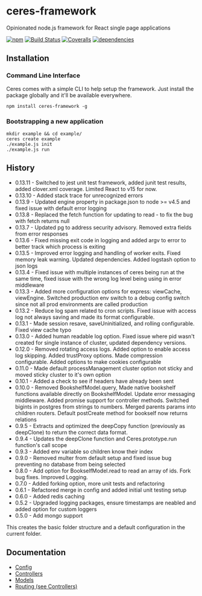 # ceres-framework

Opinionated node.js framework for React single page applications

[![npm](https://img.shields.io/npm/v/ceres-framework.svg?maxAge=2592000)](https://www.npmjs.com/package/ceres-framework)
[![Build Status](http://img.shields.io/travis/ship-components/ceres-framework/master.svg?style=flat)](https://travis-ci.org/ship-components/ceres-framework)
[![Coveralls](https://img.shields.io/coveralls/ship-components/ceres-framework.svg)](https://coveralls.io/github/ship-components/ceres-framework)
[![dependencies](https://img.shields.io/david/ship-components/ceres-framework.svg?style=flat)](https://david-dm.org/ship-components/ceres-framework)

## Installation

### Command Line Interface

Ceres comes with a simple CLI to help setup the framework. Just install the package globally and it'll be available everywhere.

```shell
npm install ceres-framework -g
```

### Bootstrapping a new application

```shell
mkdir example && cd example/
ceres create example
./example.js init
./example.js run
```

## History

* 0.13.11 - Switched to jest unit test framework, added junit test results, added clover.xml coverage. Limited React to v15 for now.
* 0.13.10 - Added stack trace for unrecognized errors
* 0.13.9 - Updated engine property in package.json to node >= v4.5 and fixed issue with default error logging
* 0.13.8 - Replaced the fetch function for updating to read - to fix the bug with fetch returns null
* 0.13.7 - Updated pg to address security advisory. Removed extra fields from error responses
* 0.13.6 - Fixed missing exit code in logging and added argv to error to better track which process is exiting
* 0.13.5 - Improved error logging and handling of worker exits. Fixed memory leak warning. Updated dependencies. Added logstash option to json logs
* 0.13.4 - Fixed issue with multiple instances of ceres being run at the same time, fixed issue with the wrong log level being using in error middleware
* 0.13.3 - Added more configuration options for express: viewCache, viewEngine. Switched production env switch to a debug config switch since not all prod environments are called production
* 0.13.2 - Reduce log spam related to cron scripts. Fixed issue with access log not always saving and made its format configurable.
* 0.13.1 - Made session resave, saveUninitialized, and rolling configurable. Fixed view cache typo
* 0.13.0 - Added human readable log option. Fixed issue where pid wasn't created for single instance of cluster, updated dependency versions.
* 0.12.0 - Removed rotating access logs. Added option to enable access log skipping. Added trustProxy options. Made compression configurable. Added options to make cookies configurable
* 0.11.0 - Made default processManagement cluster option not sticky and moved sticky cluster to it's own option
* 0.10.1 - Added a check to see if headers have already been sent
* 0.10.0 - Removed BookshelfModel.query, Made native bookshelf functions available directly on BookshelfModel. Update error messaging middleware. Added promise support for controller methods. Switched bigints in postgres from strings to numbers. Merged parents params into children routers. Default postCreate method for bookself now returns relations
* 0.9.5 - Extracts and optimized the deepCopy function (previously as deepClone) to return the correct data format.
* 0.9.4 - Updates the deepClone function and Ceres.prototype.run function's call scope
* 0.9.3 - Added env variable so children know their index
* 0.9.0 - Removed multer from default setup and fixed issue bug preventing no database from being selected
* 0.8.0 - Add option for BookselfModel.read to read an array of ids. Fork bug fixes. Improved Logging.
* 0.7.0 - Added forking option, more unit tests and refactoring
* 0.6.1 - Refactored merge in config and added initial unit testing setup
* 0.6.0 - Added redis caching
* 0.5.2 - Upgraded logging packages, ensure timestamps are neabled and added option for custom loggers
* 0.5.0 - Add mongo support

This creates the basic folder structure and a default configuration in the current folder.

## Documentation

* [Config](docs/config.md)
* [Controllers](docs/controllers.md)
* [Models](docs/models.md)
* [Routing (see Controllers)](docs/controllers.md)

